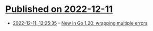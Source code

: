# [Published on 2022-12-11](index.md)

* [2022-12-11, 12:25:35](https://news.ycombinator.com/item?id=33942581) - [New in Go 1.20: wrapping multiple errors](https://lukas.zapletalovi.com/posts/2022/wrapping-multiple-errors/)
